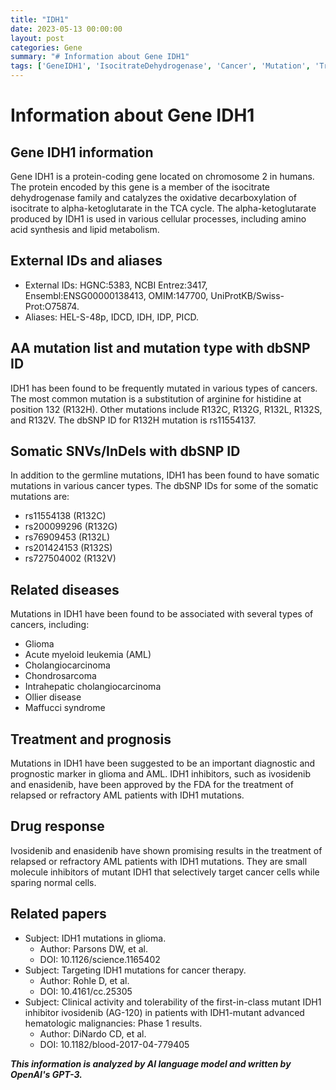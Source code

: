 ```yaml
---
title: "IDH1"
date: 2023-05-13 00:00:00
layout: post
categories: Gene
summary: "# Information about Gene IDH1"
tags: ['GeneIDH1', 'IsocitrateDehydrogenase', 'Cancer', 'Mutation', 'Treatment', 'Prognosis', 'DrugResponse', 'ClinicalTrials']
---
```


# Information about Gene IDH1


## Gene IDH1 information

Gene IDH1 is a protein-coding gene located on chromosome 2 in humans. The protein encoded by this gene is a member of the isocitrate dehydrogenase family and catalyzes the oxidative decarboxylation of isocitrate to alpha-ketoglutarate in the TCA cycle. The alpha-ketoglutarate produced by IDH1 is used in various cellular processes, including amino acid synthesis and lipid metabolism.

## External IDs and aliases

- External IDs: HGNC:5383, NCBI Entrez:3417, Ensembl:ENSG00000138413, OMIM:147700, UniProtKB/Swiss-Prot:O75874.
- Aliases: HEL-S-48p, IDCD, IDH, IDP, PICD.

## AA mutation list and mutation type with dbSNP ID

IDH1 has been found to be frequently mutated in various types of cancers. The most common mutation is a substitution of arginine for histidine at position 132 (R132H). Other mutations include R132C, R132G, R132L, R132S, and R132V. The dbSNP ID for R132H mutation is rs11554137.

## Somatic SNVs/InDels with dbSNP ID

In addition to the germline mutations, IDH1 has been found to have somatic mutations in various cancer types. The dbSNP IDs for some of the somatic mutations are:

- rs11554138 (R132C)
- rs200099296 (R132G)
- rs76909453 (R132L)
- rs201424153 (R132S)
- rs727504002 (R132V)

## Related diseases

Mutations in IDH1 have been found to be associated with several types of cancers, including:
- Glioma
- Acute myeloid leukemia (AML)
- Cholangiocarcinoma 
- Chondrosarcoma 
- Intrahepatic cholangiocarcinoma 
- Ollier disease 
- Maffucci syndrome 

## Treatment and prognosis

Mutations in IDH1 have been suggested to be an important diagnostic and prognostic marker in glioma and AML. IDH1 inhibitors, such as ivosidenib and enasidenib, have been approved by the FDA for the treatment of relapsed or refractory AML patients with IDH1 mutations.

## Drug response

Ivosidenib and enasidenib have shown promising results in the treatment of relapsed or refractory AML patients with IDH1 mutations. They are small molecule inhibitors of mutant IDH1 that selectively target cancer cells while sparing normal cells.

## Related papers

- Subject: IDH1 mutations in glioma.
  - Author: Parsons DW, et al. 
  - DOI: 10.1126/science.1165402
- Subject: Targeting IDH1 mutations for cancer therapy.
  - Author: Rohle D, et al.
  - DOI: 10.4161/cc.25305
- Subject: Clinical activity and tolerability of the first-in-class mutant IDH1 inhibitor ivosidenib (AG-120) in patients with IDH1-mutant advanced hematologic malignancies: Phase 1 results.
  - Author: DiNardo CD, et al. 
  - DOI: 10.1182/blood-2017-04-779405

**_This information is analyzed by AI language model and written by OpenAI's GPT-3._**